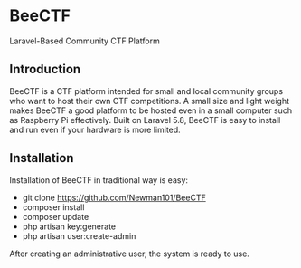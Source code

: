 # BeeCTF
Laravel-Based Community CTF Platform

## Introduction
BeeCTF is a CTF platform intended for small and local community groups who want to host their own CTF competitions. A small size and light weight makes BeeCTF a good platform to be hosted even in a small computer such as Raspberry Pi effectively. Built on Laravel 5.8, BeeCTF is easy to install and run even if your hardware is more limited. 

## Installation
Installation of BeeCTF in traditional way is easy:
* git clone https://github.com/Newman101/BeeCTF
* composer install
* composer update
* php artisan key:generate
* php artisan user:create-admin

After creating an administrative user, the system is ready to use. 

